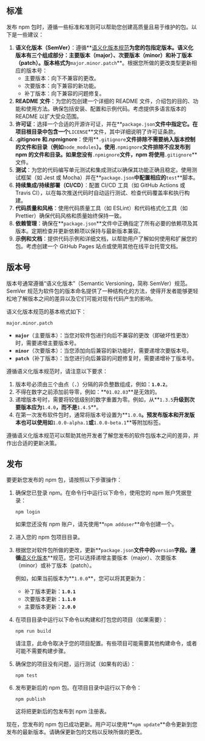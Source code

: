 ## 标准

发布 npm 包时，遵循一些标准和准则可以帮助您创建高质量且易于维护的包。以下是一些建议：

1. **语义化版本（SemVer）**：遵循**[语义化版本规范](https://semver.org/)**为您的包指定版本。语义化版本有三个组成部分：主要版本（major）、次要版本（minor）和补丁版本（patch）。版本格式为**`major.minor.patch`**。根据您所做的更改类型更新相应的版本号：
   - 主要版本：向下不兼容的更改。
   - 次要版本：向下兼容的新功能。
   - 补丁版本：向下兼容的问题修复。
2. **README 文件**：为您的包创建一个详细的 README 文件，介绍包的目的、功能和使用方法。确保包括安装、配置和示例代码。考虑提供多语言版本的 README 以扩大受众范围。
3. **许可证**：选择一个合适的开源许可证，并在**`package.json`**文件中指定它。在项目根目录中包含一个**`LICENSE`**文件，其中详细说明了许可证条款。
4. **.gitignore 和.npmignore**：使用**`.gitignore`**文件排除不需要纳入版本控制的文件和目录（例如**`node_modules`**）。使用**`.npmignore`**文件排除不应发布到 npm 的文件和目录。如果您没有**`.npmignore`**文件，npm 将使用**`.gitignore`**文件。
5. **测试**：为您的代码编写单元测试和集成测试以确保其功能正确且稳定。使用测试框架（如 Jest 或 Mocha）并在**`package.json`**中配置相应的**`test`**脚本。
6. **持续集成/持续部署（CI/CD）**：配置 CI/CD 工具（如 GitHub Actions 或 Travis CI），以在每次推送代码时自动运行测试、检查代码覆盖率和执行构建。
7. **代码质量和风格**：使用代码质量工具（如 ESLint）和代码格式化工具（如 Prettier）确保代码风格和质量始终保持一致。
8. **依赖管理**：确保在**`package.json`**文件中正确指定了所有必要的依赖项及其版本。定期检查并更新依赖项以保持与最新版本兼容。
9. **示例和文档**：提供代码示例和详细文档，以帮助用户了解如何使用和扩展您的包。考虑创建一个 GitHub Pages 站点或使用其他在线平台托管文档。

## 版本号

版本号通常遵循“语义化版本”（Semantic Versioning，简称 SemVer）规范。SemVer 规范为软件包的版本命名提供了一种结构化的方法，使得开发者能够更轻松地了解版本之间的差异以及它们可能对现有代码产生的影响。

语义化版本规范的基本格式如下：

```
major.minor.patch
```

- **`major`**（主要版本）：当您对软件包进行向后不兼容的更改（即破坏性更改）时，需要递增主要版本号。
- **`minor`**（次要版本）：当您添加向后兼容的新功能时，需要递增次要版本号。
- **`patch`**（补丁版本）：当您进行向后兼容的问题修复时，需要递增补丁版本号。

遵循语义化版本规范时，请注意以下要求：

1. 版本号必须由三个由点（**`.`**）分隔的非负整数组成，例如：**`1.0.2`**。
2. 不得在数字之前添加前导零，例如：**`01.02.03`**是无效的。
3. 递增版本号时，需要将较低级别的数字重置为零。例如，从**`1.3.5`**升级到次要版本应为**`1.4.0`**，而不是**`1.4.5`**。
4. 在第一次发布软件包时，通常将版本号设置为**`1.0.0`**。预发布版本和开发版本也可以使用如**`1.0.0-alpha.1`**或**`1.0.0-beta.1`**等附加标签。

遵循语义化版本规范可以帮助其他开发者了解您发布的软件包版本之间的差异，并作出合适的更新决策。

## 发布

要更新您发布的 npm 包，请按照以下步骤操作：

1. 确保您已登录 npm。在命令行中运行以下命令，使用您的 npm 账户凭据登录：

   ```
   npm login
   ```

   如果您还没有 npm 账户，请先使用**`npm adduser`**命令创建一个。

2. 进入您的 npm 包项目目录。
3. 根据您对软件包所做的更改，更新**`package.json`**文件中的**`version`**字段。遵循**[语义化版本](https://semver.org/)**规范，您可以选择递增主要版本（major）、次要版本（minor）或补丁版本（patch）。

   例如，如果当前版本为**`1.0.0`**，您可以将其更新为：

   - 补丁版本更新：**`1.0.1`**
   - 次要版本更新：**`1.1.0`**
   - 主要版本更新：**`2.0.0`**

4. 在项目目录中运行以下命令以构建和打包您的项目（如果需要）：

   ```
   npm run build
   ```

   请注意，此命令取决于您的项目配置。有些项目可能需要其他构建命令，或者可能不需要构建步骤。

5. 确保您的项目没有问题，运行测试（如果有的话）：

   ```
   npm test
   ```

6. 发布更新后的 npm 包。在项目目录中运行以下命令：

   ```
   npm publish
   ```

   这将把更新后的包发布到 npm 注册表。

现在，您发布的 npm 包已成功更新。用户可以使用**`npm update`**命令更新到您发布的最新版本。请确保更新包的文档以反映所做的更改。
